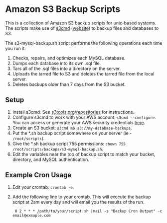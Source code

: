 Amazon S3 Backup Scripts
========================

This is a collection of Amazon S3 backup scripts for unix-based systems. The scripts make use of [s3cmd](https://github.com/s3tools/s3cmd) ([website](http://s3tools.org/s3cmd)) to backup files and databases to S3.

The s3-mysql-backup.sh script performs the following operations each time you run it:

1. Checks, repairs, and optimizes each MySQL database.
2. Dumps each database into its own .sql file.
3. Tars all of the .sql files into a directory on the server.
4. Uploads the tarred file to S3 and deletes the tarred file from the local server.
5. Deletes backups older than 7 days from the S3 bucket.

Setup
-----

1. Install s3cmd. See [s3tools.org/repositories](http://s3tools.org/repositories) for instructions.
2. Configure s3cmd to work with your AWS account: `s3cmd --configure`. You can access or generate your AWS security credentials [here](https://aws-portal.amazon.com/gp/aws/developer/account/index.html?ie=UTF8&action=access-key).
3. Create an S3 bucket: `s3cmd mb s3://my-database-backups`.
4. Put the *.sh backup script somewhere on your server (ie - `/root/scripts`).
5. Give the *.sh backup script 755 permissions: `chown 755 /root/scripts/backups/s3-mysql-backup.sh`.
6. Edit the variables near the top of backup script to match your bucket, directory, and MySQL authentication.


Example Cron Usage
------------------

1. Edit your crontab: `crontab -e`.
2. Add the following line to your crontab. This will execute the backup script at 2am every day and will email you the results of the run.

		0 2 * * * /path/to/your/script.sh |mail -s "Backup Cron Output" -c email@exmaple.com